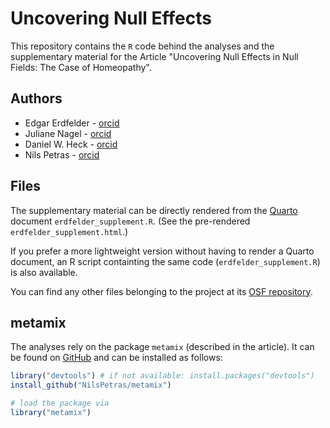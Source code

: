
# Uncovering Null Effects

This repository contains the `R` code behind the analyses and the supplementary material for the Article "Uncovering Null Effects in Null Fields: The Case of Homeopathy".

## Authors

- Edgar Erdfelder - [orcid](https://orcid.org/0000-0003-1032-3981)
- Juliane Nagel - [orcid](https://orcid.org/0000-0002-5310-8088)
- Daniel W. Heck - [orcid](https://orcid.org/0000-0002-6302-9252)
- Nils Petras - [orcid](https://orcid.org/0000-0001-9528-2298)

## Files

The supplementary material can be directly rendered from the [Quarto](https://quarto.org/) document `erdfelder_supplement.R`.
(See the pre-rendered `erdfelder_supplement.html`.)

If you prefer a more lightweight version without having to render a Quarto document, an R script containting the same code (`erdfelder_supplement.R`) is also available.

You can find any other files belonging to the project at its [OSF repository]().

## metamix

The analyses rely on the package `metamix` (described in the article). 
It can be found on [GitHub](https://github.com/NilsPetras/metamix) and can be installed as follows:

```R
library("devtools") # if not available: install.packages("devtools")
install_github("NilsPetras/metamix")

# load the package via
library("metamix")
```
